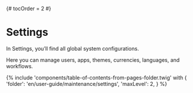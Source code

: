 {# tocOrder = 2 #}

# Settings

 In Settings, you’ll find all global system configurations. 
 
 Here you can manage users, apps, themes, currencies, languages, and workflows.


{% include 'components/table-of-contents-from-pages-folder.twig' with {
  'folder': 'en/user-guide/maintenance/settings',
  'maxLevel': 2,
} %}